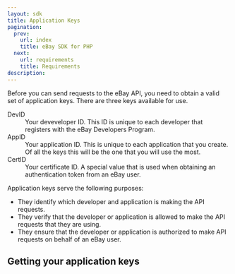 ```yaml
---
layout: sdk
title: Application Keys
pagination:
  prev:
    url: index
    title: eBay SDK for PHP
  next:
    url: requirements
    title: Requirements
description:
---
```

Before you can send requests to the eBay API, you need to obtain a valid set of application keys. There are three keys available for use. 

<dl>
    <dt>DevID</dt>
    <dd>Your deveveloper ID. This ID is unique to each developer that registers with the eBay Developers Program.</dd>
    <dt>AppID</dt>
    <dd>Your application ID. This is unique to each application that you create. Of all the keys this will be the one that you will use the most.</dd>
    <dt>CertID</dt>
    <dd>Your certificate ID. A special value that is used when obtaining an authentication token from an eBay user.</dd>
</dl>

Application keys serve the following purposes:

  - They identify which developer and application is making the API requests.
  - They verify that the developer or application is allowed to make the API requests that they are using.
  - They ensure that the developer or application is authorized to make API requests on behalf of an eBay user.

## Getting your application keys

